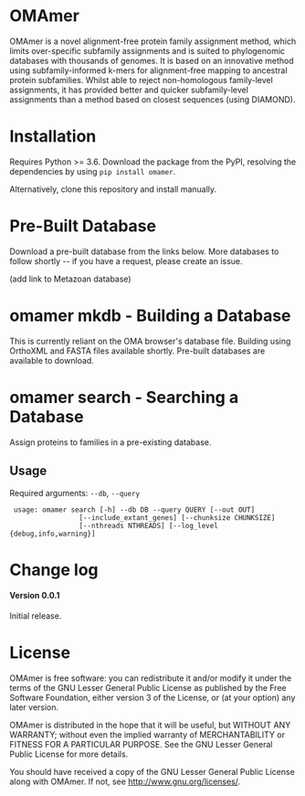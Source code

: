 # OMAmer

OMAmer is a novel alignment-free protein family assignment method, which limits over-specific subfamily assignments and is suited to phylogenomic databases with thousands of genomes. It is based on an innovative method using subfamily-informed k-mers for alignment-free mapping to ancestral protein subfamilies. Whilst able to reject non-homologous family-level assignments, it has provided better and quicker subfamily-level assignments than a method based on closest sequences (using DIAMOND).

# Installation
Requires Python >= 3.6. Download the package from the PyPI, resolving the dependencies by using ``pip install omamer``.

Alternatively, clone this repository and install manually.

# Pre-Built Database

Download a pre-built database from the links below. More databases to follow shortly -- if you have a request, please create an issue.

(add link to Metazoan database)


# omamer mkdb - Building a Database
This is currently reliant on the OMA browser's database file. Building using OrthoXML and FASTA files available shortly. Pre-built databases are available to download.

# omamer search - Searching a Database
Assign proteins to families in a pre-existing database.
## Usage
Required arguments: ``--db``, ``--query``

     usage: omamer search [-h] --db DB --query QUERY [--out OUT]
                     [--include_extant_genes] [--chunksize CHUNKSIZE]
                     [--nthreads NTHREADS] [--log_level {debug,info,warning}]
<!---
## Arguments
### Quick reference table

| Flag                 | Default                | Description |
|:--------------------|:----------------------|:-----------|
| [``--db``](#markdown-header--db)        |                        | Database filename.


### Descriptions
#### `--db`
Database
--->

# Change log
#### Version 0.0.1
Initial release.


# License
OMAmer is free software: you can redistribute it and/or modify it under the terms of the GNU Lesser General Public License as published by the Free Software Foundation, either version 3 of the License, or (at your option) any later version.

OMAmer is distributed in the hope that it will be useful, but WITHOUT ANY WARRANTY; without even the implied warranty of MERCHANTABILITY or FITNESS FOR A PARTICULAR PURPOSE. See the GNU Lesser General Public License for more details.

You should have received a copy of the GNU Lesser General Public License along with OMAmer. If not, see <http://www.gnu.org/licenses/>.
